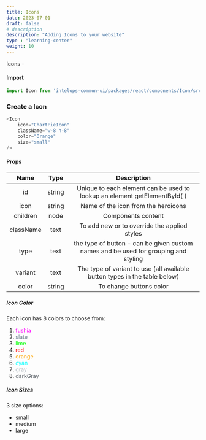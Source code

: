```yaml
---
title: Icons
date: 2023-07-01
draft: false
# description
description: "Adding Icons to your website"
type : "learning-center"
weight: 10
---
```


Icons - 

#### Import 
```js
import Icon from 'intelops-common-ui/packages/react/components/Icon/src';
```

### Create a Icon
```js
<Icon
    icon="ChartPieIcon"
    className="w-8 h-8"
    color="Orange"
    size="small"
/>
```

#### Props

| **Name**    |  **Type**   |**Description**       |
| :----:      |    :----:   |    :----:            |
| id          | string      | Unique to each element can be used to lookup an element getElementById( ) |
| icon        | string      | Name of the icon from the heroicons   |
| children    | node        | Components content   |
| className   | text        | To add new or to override the applied styles  |
| type        | text        | the type of button - can be given custom names and be used for grouping and styling |
| variant     | text        | The type of variant to use (all available button types in the table below)
| color       | string      | To change buttons color |

##### Icon Color
Each icon has 8 colors to choose from:

1. <span style="color: #FF00FF">fushia</span>
2. <span style="color: #708090">slate</span>
3. <span style="color: lime">lime</span>
4. <span style="color: red">red</span>
5. <span style="color: orange">orange</span>
6. <span style="color: cyan">cyan</span>
7. <span style="color: #adb5bd">gray</span> 
8. <span style="color: #495057">darkGray</span>

##### Icon Sizes
3 size options: 
- small
- medium
- large